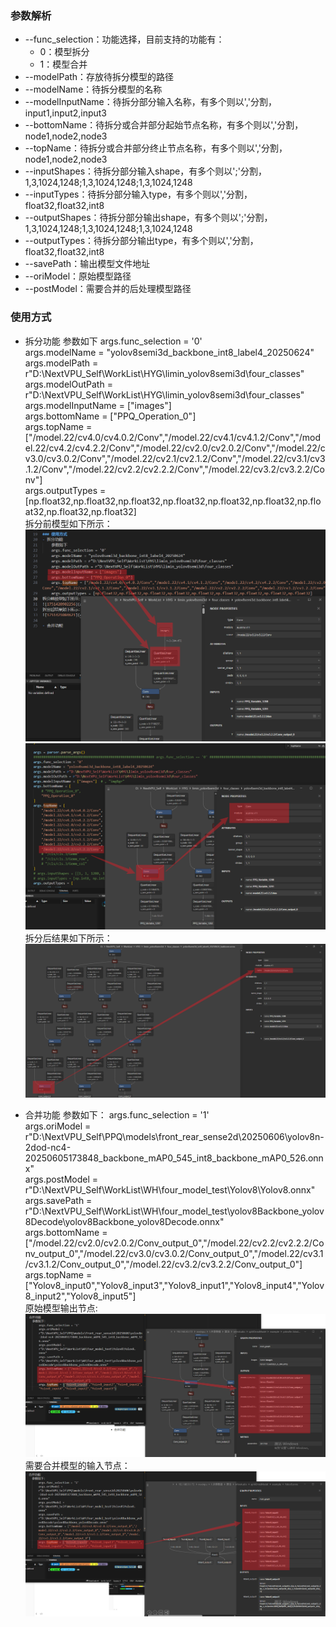 ### 参数解析
- --func_selection：功能选择，目前支持的功能有：
    - 0：模型拆分
    - 1：模型合并
- --modelPath：存放待拆分模型的路径
- --modelName：待拆分模型的名称
- --modelInputName：待拆分部分输入名称，有多个则以','分割，input1,input2,input3
- --bottomName：待拆分或合并部分起始节点名称，有多个则以','分割，node1,node2,node3
- --topName：待拆分或合并部分终止节点名称，有多个则以','分割，node1,node2,node3
- --inputShapes：待拆分部分输入shape，有多个则以';'分割，1,3,1024,1248;1,3,1024,1248;1,3,1024,1248
- --inputTypes：待拆分部分输入type，有多个则以','分割，float32,float32,int8
- --outputShapes：待拆分部分输出shape，有多个则以';'分割，1,3,1024,1248;1,3,1024,1248;1,3,1024,1248
- --outputTypes：待拆分部分输出type，有多个则以','分割，float32,float32,int8
- --savePath：输出模型文件地址
- --oriModel：原始模型路径
- --postModel：需要合并的后处理模型路径


### 使用方式
- 拆分功能
    参数如下
      args.func_selection = '0'  
      args.modelName = "yolov8semi3d_backbone_int8_label4_20250624"  
      args.modelPath = r"D:\NextVPU_Self\WorkList\HYG\limin_yolov8semi3d\four_classes"   
       args.modelOutPath = r"D:\NextVPU_Self\WorkList\HYG\limin_yolov8semi3d\four_classes"  
      args.modelInputName = ["images"]  
      args.bottomName = ["PPQ_Operation_0"]  
       args.topName = ["/model.22/cv4.0/cv4.0.2/Conv","/model.22/cv4.1/cv4.1.2/Conv","/model.22/cv4.2/cv4.2.2/Conv","/model.22/cv2.0/cv2.0.2/Conv","/model.22/cv3.0/cv3.0.2/Conv","/model.22/cv2.1/cv2.1.2/Conv","/model.22/cv3.1/cv3.1.2/Conv","/model.22/cv2.2/cv2.2.2/Conv","/model.22/cv3.2/cv3.2.2/Conv"]  
      args.outputTypes = [np.float32,np.float32,np.float32,np.float32,np.float32,np.float32,np.float32,np.float32,np.float32]  
      拆分前模型如下所示：  
    ![1751421175630](assets/1751421175630.png)
    ![1751420902256](assets/1751420902256.png)
      拆分后结果如下所示：  
    ![1751421084621](assets/1751421084621.png)

- 合并功能
    参数如下：
      args.func_selection = '1'  
      args.oriModel = r"D:\NextVPU_Self\PPQ\models\front_rear_sense2d\20250606\yolov8n-2dod-nc4-20250605173848_backbone_mAP0_545_int8_backbone_mAP0_526.onnx"  
      args.postModel = r"D:\NextVPU_Self\WorkList\WH\four_model_test\Yolov8\Yolov8.onnx"  
       args.savePath = r"D:\NextVPU_Self\WorkList\WH\four_model_test\yolov8Backbone_yolov8Decode\yolov8Backbone_yolov8Decode.onnx"  
      args.bottomName = ["/model.22/cv2.0/cv2.0.2/Conv_output_0","/model.22/cv2.2/cv2.2.2/Conv_output_0","/model.22/cv3.0/cv3.0.2/Conv_output_0","/model.22/cv3.1/cv3.1.2/Conv_output_0","/model.22/cv3.2/cv3.2.2/Conv_output_0"]  
       args.topName = ["Yolov8_input0","Yolov8_input3","Yolov8_input1","Yolov8_input4","Yolov8_input2","Yolov8_input5"]  
      原始模型输出节点:  
    ![1751421355276](assets/1751421355276.png)
      需要合并模型的输入节点：  
    ![1751421388721](assets/1751421388721.png)